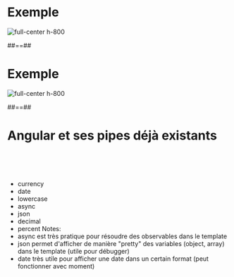 <!-- .slide -->
# Exemple
![full-center h-800](assets/images/school/pipe/exemple_filter_uppercase.png)

##==##
<!-- .slide-->
# Exemple
![full-center h-800](assets/images/school/pipe/exemple_filter_date.png)

##==##

<!-- .slide -->
# Angular et ses pipes déjà existants
<br><br><br>

- currency
- date
- lowercase
- async
- json
- decimal
- percent
Notes:
- async est très pratique pour résoudre des observables dans le template
- json permet d'afficher de manière "pretty" des variables (object, array) dans le template (utile pour débugger)
- date très utile pour afficher une date dans un certain format (peut fonctionner avec moment)
